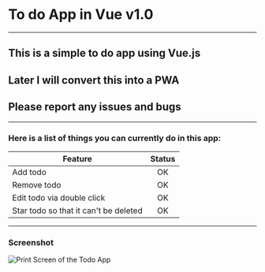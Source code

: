 # To do App in Vue v1.0

---


## This is a simple to do app using Vue.js
## Later I will convert this into a PWA
## Please report any issues and bugs

---
### Here is a list of things you can currently do in this app:

| Feature        | Status       |
| ------------- |:-------------:| 
| Add todo    | OK | 
| Remove todo      | OK      |  
| Edit todo via double click  | OK    | 
| Star todo so that it can't be deleted | OK |

---
### Screenshot

![Print Screen of the Todo App](https://i.imgur.com/gNK7Sw1.png "Vue.js Todo App")

